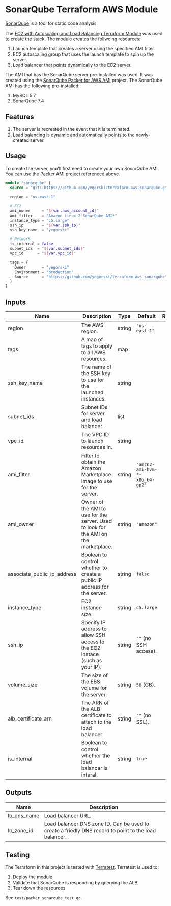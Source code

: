# SonarQube Terraform AWS Module

[SonarQube][] is a tool for static code analysis.

The [EC2 with Autoscaling and Load Balancing Terraform Module][] was used to create the stack. The module creates the follwoing resources:

1. Launch template that creates a server using the specified AMI filter.
1. EC2 autoscaling group that uses the launch template to spin up the server.
1. Load balancer that points dynamically to the EC2 server.

The AMI that has the SonarQube server pre-installed was used. It was created using the [SonarQube Packer for AWS AMI][] project. The SonarQube AMI has the following pre-installed:

1. MySQL 5.7
1. SonarQube 7.4

## Features

1. The server is recreated in the event that it is terminated.
1. Load balancing is dynamic and automatically points to the newly-created server.

## Usage

To create the server, you'll first need to create your own SonarQube AMI. You can use the Packer AMI project referenced above.

```terraform
module "sonarqube" {
  source = "git::https://github.com/yegorski/terraform-aws-sonarqube.git"

  region = "us-east-1"

  # EC2
  ami_owner     = "${var.aws_account_id}"
  ami_filter    = "Amazon Linux 2 SonarQube AMI*"
  instance_type = "c5.large"
  ssh_ip        = "${var.ssh_ip}"
  ssh_key_name  = "yegorski"

  # Network
  is_internal = false
  subnet_ids  = "${var.subnet_ids}"
  vpc_id      = "${var.vpc_id}"

  tags = {
    Owner       = "yegorski"
    Environment = "production"
    Source      = "https://github.com/yegorski/terraform-aws-sonarqube"
  }
}
```

## Inputs

| Name                        | Description                                                                          | Type   | Default                        | Required |
| --------------------------- | ------------------------------------------------------------------------------------ | ------ | ------------------------------ | :------: |
| region                      | The AWS region.                                                                      | string | `"us-east-1"`                  |   yes    |
| tags                        | A map of tags to apply to all AWS resources.                                         | map    |                                |   yes    |
| ssh_key_name                | The name of the SSH key to use for the launched instances.                           | string |                                |   yes    |
| subnet_ids                  | Subnet IDs for server and load balancer.                                             | list   |                                |   yes    |
| vpc_id                      | The VPC ID to launch resources in.                                                   | string |                                |   yes    |
| ami_filter                  | Filter to obtain the Amazon Marketplace Image to use for the server.                 | string | `"amzn2-ami-hvm-*-x86_64-gp2"` |    no    |
| ami_owner                   | Owner of the AMI to use for the server. Used to look for the AMI on the marketplace. | string | `"amazon"`                     |    no    |
| associate_public_ip_address | Boolean to control whether to create a public IP address for the server.             | string | `false`                        |    no    |
| instance_type               | EC2 instance size.                                                                   | string | `c5.large`                     |    no    |
| ssh_ip                      | Specify IP address to allow SSH access to the EC2 instace (such as your IP).         | string | `""` (no SSH access).          |    no    |
| volume_size                 | The size of the EBS volume for the server.                                           | string | `50` (GB).                     |    no    |
| alb_certificate_arn         | The ARN of the ALB certificate to attach to the load balancer.                       | string | `""` (no SSL).                 |    no    |
| is_internal                 | Boolean to control whether the load balancer is interal.                             | string | `true`                         |    no    |

## Outputs

| Name        | Description                                                                                          |
| ----------- | ---------------------------------------------------------------------------------------------------- |
| lb_dns_name | Load balancer URL.                                                                                   |
| lb_zone_id  | Load balancer DNS zone ID. Can be used to create a friedly DNS record to point to the load balancer. |

## Testing

The Terraform in this project is tested with [Terratest][]. Terratest is used to:

1. Deploy the module
1. Validate that SonarQube is responding by querying the ALB
1. Tear down the resources

See `test/packer_sonarqube_test.go`.

[ec2 with autoscaling and load balancing terraform module]: https://github.com/yegorski/terraform-aws-autoscaling-e2
[sonarqube]: https://www.sonarqube.org/
[sonarqube packer for aws ami]: https://github.com/yegorski/packer-aws-sonarqube
[terratest]: https://github.com/gruntwork-io/terratest
